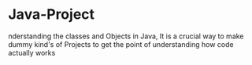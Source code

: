 # Java-Project
nderstanding the classes and Objects in Java, It is a crucial way to make dummy kind's of Projects to get the point of understanding how code actually works
